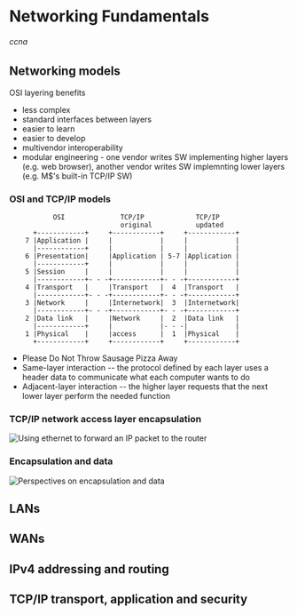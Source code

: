# Networking Fundamentals
###### ccna

## Networking models

OSI layering benefits
 * less complex
 * standard interfaces between layers
 * easier to learn
 * easier to develop
 * multivendor interoperability
 * modular engineering - one vendor writes SW implementing higher layers (e.g. web browser), another vendor writes SW implemnting lower layers (e.g. M$'s built-in TCP/IP SW)

### OSI and TCP/IP models

```
           OSI              TCP/IP             TCP/IP
                            original           updated
      +------------+     +------------+     +------------+
    7 |Application |     |            |     |            |
      |------------+     |            |     |            |
    6 |Presentation|     |Application | 5-7 |Application |
      |------------+     |            |     |            |
    5 |Session     |     |            |     |            |
      |------------+- - -+------------+- - -+------------+
    4 |Transport   |     |Transport   |  4  |Transport   |
      |------------+- - -+------------+- - -+------------+
    3 |Network     |     |Internetwork|  3  |Internetwork|
      |------------+- - -+------------+- - -+------------+
    2 |Data link   |     |Network     |  2  |Data link   |
      |------------+     |            |- - -|            |
    1 |Physical    |     |access      |  1  |Physical    |
      +------------+     +------------+     +------------+

```

 * Please Do Not Throw Sausage Pizza Away
 * Same-layer interaction -- the protocol defined by each layer uses a header data to communicate what each computer wants to do
 * Adjacent-layer interaction -- the higher layer requests that the next lower layer perform the needed function

### TCP/IP network access layer encapsulation

![Using ethernet to forward an IP packet to the router](https://raw.github.com/jreisinger/blog/master/files/network_access_layer.png "Using ethernet to forward an IP packet to the router")

### Encapsulation and data

![Perspectives on encapsulation and data](https://raw.github.com/jreisinger/blog/master/files/data_perspectives.png "Perspectives on encapsulation and data")

## LANs

## WANs

## IPv4 addressing and routing

## TCP/IP transport, application and security
